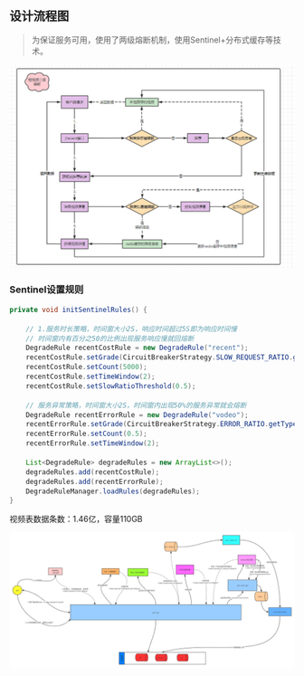 ## 设计流程图

>  为保证服务可用，使用了两级熔断机制，使用Sentinel+分布式缓存等技术。

![image-20220611154158177](./assets/202206111541619.png)



### Sentinel设置规则

```java
private void initSentinelRules() {

    // 1.服务时长策略，时间窗大小2S，响应时间超过5S即为响应时间慢
    // 时间窗内有百分之50的比例出现服务响应慢就回熔断
    DegradeRule recentCostRule = new DegradeRule("recent");
    recentCostRule.setGrade(CircuitBreakerStrategy.SLOW_REQUEST_RATIO.getType());
    recentCostRule.setCount(5000);
    recentCostRule.setTimeWindow(2);
    recentCostRule.setSlowRatioThreshold(0.5);

    // 服务异常策略，时间窗大小2S，时间窗内出现50%的服务异常就会熔断
    DegradeRule recentErrorRule = new DegradeRule("vodeo");
    recentErrorRule.setGrade(CircuitBreakerStrategy.ERROR_RATIO.getType());
    recentErrorRule.setCount(0.5);
    recentErrorRule.setTimeWindow(2);

    List<DegradeRule> degradeRules = new ArrayList<>();
    degradeRules.add(recentCostRule);
    degradeRules.add(recentErrorRule);
    DegradeRuleManager.loadRules(degradeRules);
}
```





视频表数据条数：1.46亿，容量110GB

![](./assets/202206122127038.jpg)